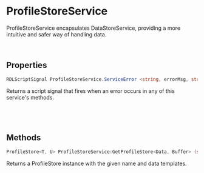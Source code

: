# ProfileStoreService

ProfileStoreService encapsulates DataStoreService, providing a more intuitive and safer way of handling data.

<br/>

## Properties

```c#
RDLScriptSignal ProfileStoreService.ServiceError <string, errorMsg, string profileId, string profileStoreName>
```
Returns a script signal that fires when an error occurs in any of this service's methods.
#

<br/>

## Methods

```c#
ProfileStore<T, U> ProfileStoreService:GetProfileStore<Data, Buffer> (string name, T dataTemplate, U bufferTemplate)
```
Returns a ProfileStore instance with the given name and data templates.
#